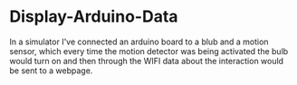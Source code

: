 # Display-Arduino-Data
In a simulator I've connected an arduino board to a blub and a motion sensor, which every time the motion detector was being activated the bulb would turn on and then through the WIFI data about the interaction would be sent to a webpage.

